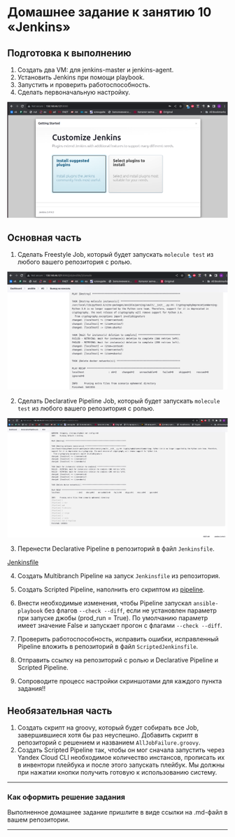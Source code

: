 # Домашнее задание к занятию 10 «Jenkins»

## Подготовка к выполнению

1. Создать два VM: для jenkins-master и jenkins-agent.
2. Установить Jenkins при помощи playbook.
3. Запустить и проверить работоспособность.
4. Сделать первоначальную настройку.

 ![1](https://github.com/AVasMakarov/devops-netology/blob/main/Screenshots/HW9_4/1.png?raw=true)

## Основная часть

1. Сделать Freestyle Job, который будет запускать `molecule test` из любого вашего репозитория с ролью.

 ![2](https://github.com/AVasMakarov/devops-netology/blob/main/Screenshots/HW9_4/2.png?raw=true)

2. Сделать Declarative Pipeline Job, который будет запускать `molecule test` из любого вашего репозитория с ролью.

 ![3](https://github.com/AVasMakarov/devops-netology/blob/main/Screenshots/HW9_4/3.png?raw=true)

3. Перенести Declarative Pipeline в репозиторий в файл `Jenkinsfile`.

 [Jenkinsfile](https://github.com/AVasMakarov/devops-netology/blob/main/Homework/9/4/Jenkinsfile)

4. Создать Multibranch Pipeline на запуск `Jenkinsfile` из репозитория.

 

5. Создать Scripted Pipeline, наполнить его скриптом из [pipeline](./pipeline).
6. Внести необходимые изменения, чтобы Pipeline запускал `ansible-playbook` без флагов `--check --diff`, если не установлен параметр при запуске джобы (prod_run = True). По умолчанию параметр имеет значение False и запускает прогон с флагами `--check --diff`.
7. Проверить работоспособность, исправить ошибки, исправленный Pipeline вложить в репозиторий в файл `ScriptedJenkinsfile`.
8. Отправить ссылку на репозиторий с ролью и Declarative Pipeline и Scripted Pipeline.
9. Сопроводите процесс настройки скриншотами для каждого пункта задания!!

## Необязательная часть

1. Создать скрипт на groovy, который будет собирать все Job, завершившиеся хотя бы раз неуспешно. Добавить скрипт в репозиторий с решением и названием `AllJobFailure.groovy`.
2. Создать Scripted Pipeline так, чтобы он мог сначала запустить через Yandex Cloud CLI необходимое количество инстансов, прописать их в инвентори плейбука и после этого запускать плейбук. Мы должны при нажатии кнопки получить готовую к использованию систему.

---

### Как оформить решение задания

Выполненное домашнее задание пришлите в виде ссылки на .md-файл в вашем репозитории.

---
